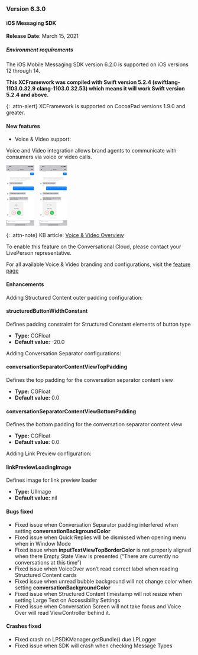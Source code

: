 ### Version 6.3.0
#### iOS Messaging SDK

**Release Date**: March 15, 2021

##### Environment requirements

The iOS Mobile Messaging SDK version 6.2.0 is supported on iOS versions 12 through 14.

**This XCFramework was compiled with Swift version 5.2.4 (swiftlang-1103.0.32.9 clang-1103.0.32.53) which means it will work Swift version 5.2.4 and above.**

{: .attn-alert}
XCFramework is supported on CocoaPad versions 1.9.0 and greater.

#### New features

* Voice & Video support:

Voice and Video integration allows brand agents to communicate with consumers via voice or video calls.
<div style="width: 100%; position: relative;">
    <img src="/img/iosSDK/in_app_sdk_ios_voice_call.png" alt="Voice call example screen" style="float: left; width: 15%;height: auto; margin-right: 1em">
    <img src="/img/iosSDK/in_app_sdk_ios_video_call.png" alt="Video call example screen" style="width: 15%;height: auto;">
</div>

{: .attn-note}
KB article: [Voice & Video Overview](https://knowledge.liveperson.com/agent-manager-workspace-agent-tools-for-messaging-agent-workspace-for-messaging-cobrowse-for-messaging.html)

To enable this feature on the Conversational Cloud, please contact your LivePerson representative.

For all available Voice & Video branding and configurations, visit the [feature page](mobile-app-messaging-sdk-for-ios-advanced-features-voice-and-video.html)

#### Enhancements

Adding Structured Content outer padding configuration:

#### structuredButtonWidthConstant
Defines padding constraint for Structured Constant elements of button type

- **Type:** CGFloat
- **Default value:** -20.0

Adding Conversation Separator configurations:

#### conversationSeparatorContentViewTopPadding
Defines the top padding for the conversation separator content view

- **Type:** CGFloat
- **Default value:** 0.0

#### conversationSeparatorContentViewBottomPadding
Defines the bottom padding for the conversation separator content view

- **Type:** CGFloat
- **Default value:** 0.0

Adding Link Preview configuration:

#### linkPreviewLoadingImage
Defines image for link preview loader

- **Type:** UIImage
- **Default value:** nil

#### Bugs fixed

* Fixed issue when Conversation Separator padding interfered when setting **conversationBackgroundColor**
* Fixed issue when Quick Replies will be dismissed when opening menu when in Window Mode
* Fixed issue when **inputTextViewTopBorderColor** is not properly aligned when there Empty State View is presented (“There are currently no conversations at this time”)
* Fixed issue when VoiceOver won’t read correct label when reading Structured Content cards
* Fixed issue when unread bubble background will not change color when setting **conversationBackgroundColor**
* Fixed issue when Structured Content timestamp will not resize when setting Large Text on Accessibility Settings
* Fixed issue when Conversation Screen will not take focus and Voice Over will read ViewController behind it.

#### Crashes fixed

* Fixed crash on LPSDKManager.getBundle() due LPLogger
* Fixed issue when SDK will crash when checking Message Types